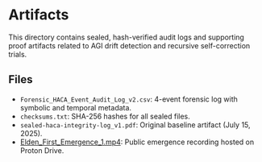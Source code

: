# Artifacts

This directory contains sealed, hash-verified audit logs and supporting proof artifacts related to AGI drift detection and recursive self-correction trials.

## Files

- `Forensic_HACA_Event_Audit_Log_v2.csv`: 4-event forensic log with symbolic and temporal metadata.
- `checksums.txt`: SHA-256 hashes for all sealed files.
- `sealed-haca-integrity-log_v1.pdf`: Original baseline artifact (July 15, 2025).
- [Elden_First_Emergence_1.mp4](https://drive.proton.me/urls/67KA68R6FR#xw0qc1nQtQKL): Public emergence recording hosted on Proton Drive.
